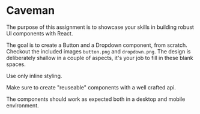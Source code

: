 # Caveman

The purpose of this assignment is to showcase your skills in building robust UI
components with React.

The goal is to create a Button and a Dropdown component, from scratch. Checkout
the included images `button.png` and `dropdown.png`. The design is deliberately
shallow in a couple of aspects, it's your job to fill in these blank spaces. 

Use only inline styling. 

Make sure to create "reuseable" components with a well crafted api. 

The components should work as expected both in a desktop and mobile environment. 
